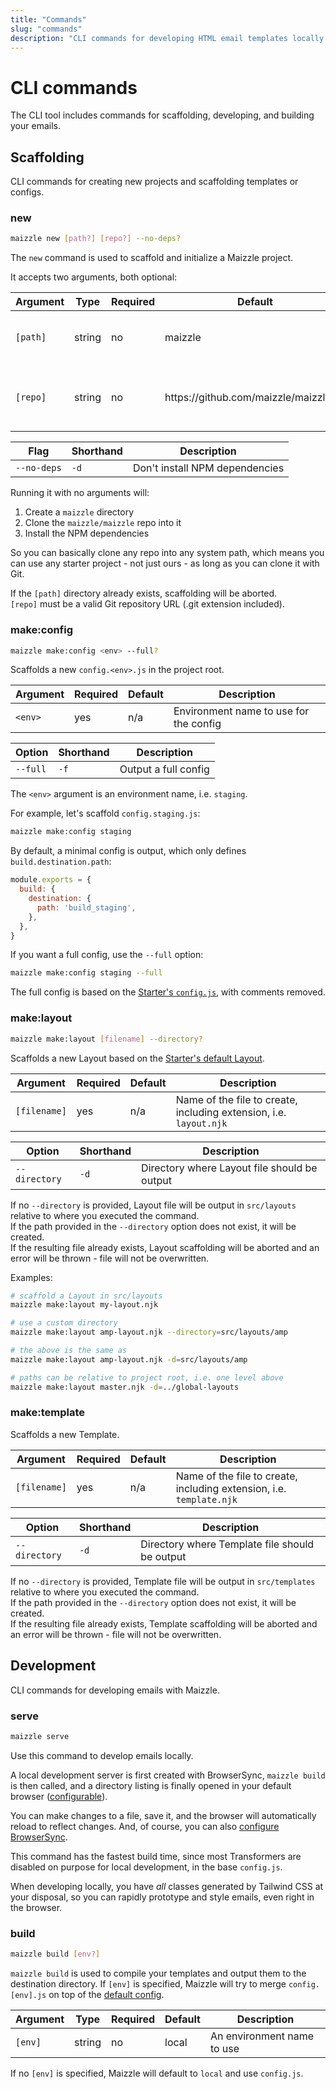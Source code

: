 ```yaml
---
title: "Commands"
slug: "commands"
description: "CLI commands for developing HTML email templates locally and building them for production"
---
```


# CLI commands

The CLI tool includes commands for scaffolding, developing, and building your emails.

## Scaffolding

CLI commands for creating new projects and scaffolding templates or configs.

### new

```sh
maizzle new [path?] [repo?] --no-deps?
```

The `new` command is used to scaffold and initialize a Maizzle project. 

It accepts two arguments, both optional:

| Argument | Type | Required | Default | Description
| --- | --- | --- | --- | --- |
| `[path]` | string | no |  maizzle | Directory name to create project in
| `[repo]` | string | no |  <div class="w-32 break-words"><span>https:&zwnj;//github.com/maizzle/maizzle.git</span></div> | Git repository URL for a starter project

| Flag | Shorthand | Description
| --- | --- | --- |
| `--no-deps` | `-d` | Don't install NPM dependencies

Running it with no arguments will:

1. Create a `maizzle` directory
2. Clone the `maizzle/maizzle` repo into it
3. Install the NPM dependencies

So you can basically clone any repo into any system path, which means you can use any starter project - not just ours - as long as you can clone it with Git.

<div class="bg-gray-100 border-l-4 border-gradient-b-ocean-light p-4 mb-4 text-md" role="alert">
  <div class="text-gray-600">If the <code class="shiki-inline">[path]</code> directory already exists, scaffolding will be aborted.</div>
</div>

<div class="bg-gray-100 border-l-4 border-gradient-b-orange-dark p-4 mb-4 text-md" role="alert">
  <div class="text-gray-600"><code class="shiki-inline">[repo]</code> must be a valid Git repository URL (.git extension included).</div>
</div>

### make:config

```sh
maizzle make:config <env> --full?
```

Scaffolds a new `config.<env>.js` in the project root.

| Argument | Required | Default | Description
| --- | --- | --- | --- |
| `<env>` | yes |  n/a | Environment name to use for the config

| Option | Shorthand | Description
| --- | --- | --- |
| `--full` | `-f` |  Output a full config

The `<env>` argument is an environment name, i.e. `staging`.

For example, let's scaffold `config.staging.js`:

```sh
maizzle make:config staging
```

By default, a minimal config is output, which only defines `build.destination.path`:

```js
module.exports = {
  build: {
    destination: {
      path: 'build_staging',
    },
  },
}
```

If you want a full config, use the `--full` option:

```sh
maizzle make:config staging --full
```

The full config is based on the [Starter's `config.js`](https://github.com/maizzle/maizzle/blob/master/config.js), with comments removed.

### make:layout

```sh
maizzle make:layout [filename] --directory?
```

Scaffolds a new Layout based on the [Starter's default Layout](https://github.com/maizzle/maizzle/blob/master/src/layouts/default.njk). 

| Argument | Required | Default | Description
| --- | --- | --- | --- |
| `[filename]` | yes |  n/a | Name of the file to create, including extension, i.e. `layout.njk`

| Option | Shorthand | Description
| --- | --- | --- |
| `--directory` | `-d` |  Directory where Layout file should be output

<div class="bg-gray-100 border-l-4 border-gradient-b-ocean-light p-4 mb-4 text-md" role="alert">
  <div class="text-gray-600">If no <code class="shiki-inline">--directory</code> is provided, Layout file will be output in <code class="shiki-inline">src/layouts</code> relative to where you executed the command.</div>
</div>

<div class="bg-gray-100 border-l-4 border-gradient-b-ocean-light p-4 mb-4 text-md" role="alert">
  <div class="text-gray-600">If the path provided in the <code class="shiki-inline">--directory</code> option does not exist, it will be created.</div>
</div>

<div class="bg-gray-100 border-l-4 border-gradient-b-orange-dark p-4 mb-4 text-md" role="alert">
  <div class="text-gray-600">If the resulting file already exists, Layout scaffolding will be aborted and an error will be thrown - file will not be overwritten.</div>
</div>

Examples:

```sh
# scaffold a Layout in src/layouts
maizzle make:layout my-layout.njk

# use a custom directory
maizzle make:layout amp-layout.njk --directory=src/layouts/amp

# the above is the same as
maizzle make:layout amp-layout.njk -d=src/layouts/amp

# paths can be relative to project root, i.e. one level above
maizzle make:layout master.njk -d=../global-layouts
```

### make:template

Scaffolds a new Template.

| Argument | Required | Default | Description
| --- | --- | --- | --- |
| `[filename]` | yes |  n/a | Name of the file to create, including extension, i.e. `template.njk`

| Option | Shorthand | Description
| --- | --- | --- |
| `--directory` | `-d` |  Directory where Template file should be output

<div class="bg-gray-100 border-l-4 border-gradient-b-ocean-light p-4 mb-4 text-md" role="alert">
  <div class="text-gray-600">If no <code class="shiki-inline">--directory</code> is provided, Template file will be output in <code class="shiki-inline">src/templates</code> relative to where you executed the command.</div>
</div>

<div class="bg-gray-100 border-l-4 border-gradient-b-ocean-light p-4 mb-4 text-md" role="alert">
  <div class="text-gray-600">If the path provided in the <code class="shiki-inline">--directory</code> option does not exist, it will be created.</div>
</div>

<div class="bg-gray-100 border-l-4 border-gradient-b-orange-dark p-4 mb-4 text-md" role="alert">
  <div class="text-gray-600">If the resulting file already exists, Template scaffolding will be aborted and an error will be thrown - file will not be overwritten.</div>
</div>

## Development

CLI commands for developing emails with Maizzle.

### serve

```sh
maizzle serve
```

Use this command to develop emails locally.

A local development server is first created with BrowserSync, `maizzle build` is then called, and a directory listing is finally opened in your default browser ([configurable](/docs/browsersync/#open)). 

You can make changes to a file, save it, and the browser will automatically reload to reflect changes. And, of course, you can also [configure BrowserSync](/docs/browsersync/).

This command has the fastest build time, since most Transformers are disabled on purpose for local development, in the base `config.js`.

When developing locally, you have _all_ classes generated by Tailwind CSS at your disposal, so you can rapidly prototype and style emails, even right in the browser.

### build

```sh
maizzle build [env?]
```

`maizzle build` is used to compile your templates and output them to the destination directory. If `[env]` is specified, Maizzle will try to merge `config.[env].js` on top of the [default config](/docs/configuration/).

| Argument | Type | Required | Default | Description
| --- | --- | --- | --- | --- |
| `[env]` | string | no |  local | An environment name to use

<div class="bg-gray-100 border-l-4 border-gradient-b-ocean-light p-4 mb-4 text-md" role="alert">
  <div class="text-gray-600">If no <code class="shiki-inline">[env]</code> is specified, Maizzle will default to <code class="shiki-inline">local</code> and use <code class="shiki-inline">config.js</code>.</div>
</div>
